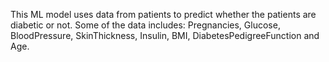 This ML model uses data from patients to predict whether the patients are diabetic or not. Some of the data includes: Pregnancies, Glucose, BloodPressure, SkinThickness, Insulin, BMI, DiabetesPedigreeFunction and Age.

